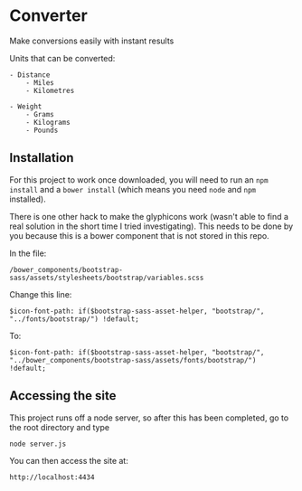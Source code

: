 Converter
=========

Make conversions easily with instant results

Units that can be converted:

	- Distance
		- Miles
		- Kilometres

	- Weight
		- Grams
		- Kilograms
		- Pounds

Installation
------------

For this project to work once downloaded, you will need to run an `npm install`
and a `bower install` (which means you need `node` and `npm` installed).

There is one other hack to make the glyphicons work (wasn't able to find a real
solution in the short time I tried investigating). This needs to be done by you
because this is a bower component that is not stored in this repo.

In the file:

`/bower_components/bootstrap-sass/assets/stylesheets/bootstrap/variables.scss`

Change this line:

`$icon-font-path: if($bootstrap-sass-asset-helper, "bootstrap/", "../fonts/bootstrap/") !default;`

To:

`$icon-font-path: if($bootstrap-sass-asset-helper, "bootstrap/", "../bower_components/bootstrap-sass/assets/fonts/bootstrap/") !default;`

Accessing the site
------------------

This project runs off a node server, so after this has been completed, go to the
root directory and type

`node server.js`

You can then access the site at:

`http://localhost:4434`
